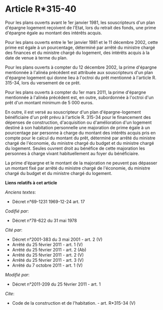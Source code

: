 # Article R*315-40

Pour les plans ouverts avant le 1er janvier 1981, les souscripteurs d'un plan d'épargne logement reçoivent de l'Etat, lors du
retrait des fonds, une prime d'épargne égale au montant des intérêts acquis. 

Pour les plans ouverts entre le 1er janvier 1981 et le 11 décembre 2002, cette prime est égale à un pourcentage, déterminé
par arrêté du ministre chargé des finances et du ministre chargé du logement, des intérêts acquis à la date de venue à terme
du plan. 

Pour les plans ouverts à compter du 12 décembre 2002, la prime d'épargne mentionnée à l'alinéa précédent est attribuée aux
souscripteurs d'un plan d'épargne logement qui donne lieu à l'octroi du prêt mentionné à l'article R. 315-34, lors du
versement de ce prêt. 

Pour les plans ouverts à compter du 1er mars 2011, la prime d'épargne mentionnée à l'alinéa précédent est, en outre,
subordonnée à l'octroi d'un prêt d'un montant minimum de 5 000 euros. 

En outre, il est versé au souscripteur d'un plan d'épargne-logement bénéficiaire d'un prêt prévu à l'article R. 315-34 pour
le financement des dépenses de construction, d'acquisition ou d'amélioration d'un logement destiné à son habitation
personnelle une majoration de prime égale à un pourcentage par personne à charge du montant des intérêts acquis pris en
compte pour le calcul du montant du prêt, déterminé par arrêté du ministre chargé de l'économie, du ministre chargé du budget
et du ministre chargé du logement. Seules ouvrent droit au bénéfice de cette majoration les personnes à charge vivant
habituellement au foyer du bénéficiaire. 

La prime d'épargne et le montant de la majoration ne peuvent pas dépasser un montant fixé par arrêté du ministre chargé de
l'économie, du ministre chargé du budget et du ministre chargé du logement.

**Liens relatifs à cet article**

_Anciens textes_:

  - Décret n°69-1231 1969-12-24 art. 17

_Codifié par_:

  - Décret n°78-622 du 31 mai 1978

_Cité par_:

  - Décret n°2001-383 du 3 mai 2001 - art. 2 (V)
  - Arrêté du 25 février 2011 - art. 1 (V)
  - Arrêté du 25 février 2011 - art. 2 (Ab)
  - Arrêté du 25 février 2011 - art. 2 (V)
  - Arrêté du 25 février 2011 - art. 3 (V)
  - Arrêté du 7 octobre 2011 - art. 1 (V)

_Modifié par_:

  - Décret n°2011-209 du 25 février 2011 - art. 1

_Cite_:

  - Code de la construction et de l'habitation. - art. R*315-34 (V)
